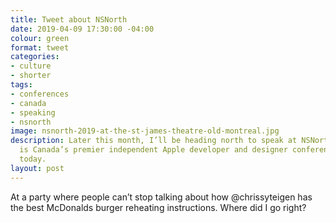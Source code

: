 ```yaml
---
title: Tweet about NSNorth
date: 2019-04-09 17:30:00 -04:00
colour: green
format: tweet
categories:
- culture
- shorter
tags:
- conferences
- canada
- speaking
- nsnorth
image: nsnorth-2019-at-the-st-james-theatre-old-montreal.jpg
description: Later this month, I’ll be heading north to speak at NSNorth 2019. NSNorth
  is Canada’s premier independent Apple developer and designer conference. Get tickets
  today.
layout: post
---
```


At a party where people can’t stop talking about how @chrissyteigen has the best McDonalds burger reheating instructions. Where did I go right?
